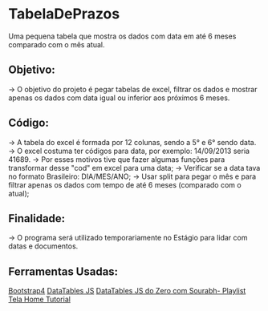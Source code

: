 # TabelaDePrazos
Uma pequena tabela que mostra os dados com data em até 6 meses comparado com o mês atual.


## Objetivo:
-> O objetivo do projeto é pegar tabelas de excel, filtrar os dados e mostrar apenas os dados com data igual ou inferior aos próximos 6 meses.

## Código:
-> A tabela do excel é formada por 12 colunas, sendo a 5° e 6° sendo data.
-> O excel costuma ter códigos para data, por exemplo: 14/09/2013 seria 41689.
  -> Por esses motivos tive que fazer algumas funções para transformar desse "cod" em excel para uma data;
  -> Verificar se a data tava no formato Brasileiro: DIA/MES/ANO;
  -> Usar split para pegar o mês e para filtrar apenas os dados com tempo de até 6 meses (comparado com o atual);

## Finalidade:
-> O programa será utilizado temporariamente no Estágio para lidar com datas e documentos.

## Ferramentas Usadas:
[Bootstrap4](https://datatables.net/examples/styling/bootstrap4)
[DataTables JS](https://datatables.net/)
[DataTables JS do Zero com Sourabh- Playlist](https://www.youtube.com/watch?v=cir1LMHnTNU&list=PLuHZvo2PtROGEAiJ1K3VGizvjBjklZIOD)
[Tela Home Tutorial](https://youtu.be/v0IgI8vYD_o?si=UIve2uWz4LiIt4Jt)

